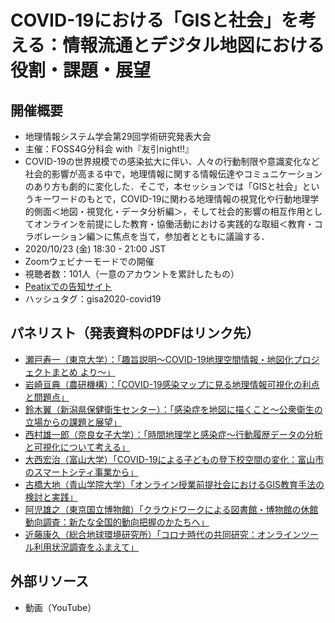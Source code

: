 # COVID-19における「GISと社会」を考える：情報流通とデジタル地図における役割・課題・展望

## 開催概要
* 地理情報システム学会第29回学術研究発表大会
* 主催：FOSS4G分科会 with『友引night!!』
* COVID-19の世界規模での感染拡大に伴い、人々の行動制限や意識変化など社会的影響が高まる中で，地理情報に関する情報伝達やコミュニケーションのあり方も劇的に変化した．そこで，本セッションでは「GISと社会」というキーワードのもとで，COVID-19に関わる地理情報の視覚化や行動地理学的側面＜地図・視覚化・データ分析編＞，そして社会的影響の相互作用としてオンラインを前提にした教育・協働活動における実践的な取組＜教育・コラボレーション編＞に焦点を当て，参加者とともに議論する．
* 2020/10/23 (金) 18:30 - 21:00 JST
* Zoomウェビナーモードでの開催
* 視聴者数：101人（一意のアカウントを累計したもの）
* [Peatixでの告知サイト](https://gisa2020-covid19.peatix.com/)
* ハッシュタグ：gisa2020-covid19

## パネリスト（発表資料のPDFはリンク先）
* [瀬戸寿一（東京大学）：「趣旨説明〜COVID-19地理空間情報・地図化プロジェクトまとめ より〜」](https://github.com/tosseto/gisa2020-covid19/blob/main/slides/00-COVID-19Intro.pdf)
* [岩崎亘典（農研機構）：「COVID-19感染マップに見る地理情報可視化の利点と問題点」](https://github.com/tosseto/gisa2020-covid19/blob/main/slides/01-iwasaki.pdf)
* [鈴木翼（新潟県保健衛生センター）：「感染症を地図に描くこと～公衆衛生の立場からの課題と展望」](https://github.com/tosseto/gisa2020-covid19/blob/main/slides/02-suzuki.pdf)
* [西村雄一郎（奈良女子大学）：「時間地理学と感染症〜行動履歴データの分析と可視化について考える」](https://github.com/tosseto/gisa2020-covid19/blob/main/slides/03-nishimura.pdf)
* [大西宏治（富山大学）「COVID-19による子どもの登下校空間の変化：富山市のスマートシティ事業から」](https://github.com/tosseto/gisa2020-covid19/blob/main/slides/04-onishi.pdf)
* [古橋大地（青山学院大学）「オンライン授業前提社会におけるGIS教育手法の検討と実践」](https://github.com/tosseto/gisa2020-covid19/blob/main/slides/05-furuhashi.pdf)
* [阿児雄之（東京国立博物館）「クラウドワークによる図書館・博物館の休館動向調査：新たな全国的動向把握のかたちへ」](https://github.com/tosseto/gisa2020-covid19/blob/main/slides/06-ako.pdf)
* [近藤康久（総合地球環境研究所）「コロナ時代の共同研究：オンラインツール利用状況調査をふまえて」](https://github.com/tosseto/gisa2020-covid19/blob/main/slides/07-kondo.pdf)

## 外部リソース
* 動画（YouTube）
